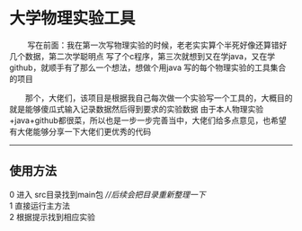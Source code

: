 
# 大学物理实验工具

  　 　写在前面：我在第一次写物理实验的时候，老老实实算个半死好像还算错好几个数据，第二次学聪明点
写了个c程序，第三次就想到又在学java，又在学github，就顺手有了那么一个想法，想做个用java
  写的每个物理实验的工具集合的项目  
    
    
  　　那个，大佬们，该项目是根据我自己每次做一个实验写一个工具的，大概目的就是能够傻瓜式输入记录数据然后得到要求的实验数据
  由于本人物理实验+java+github都很菜，所以也是一步一步完善当中，大佬们给多点意见，也希望有大佬能够分享一下大佬们更优秀的代码
  ****
  
  ## 使用方法
  0 进入 src目录找到main包  *//后续会把目录重新整理一下*  
  1 直接运行主方法  
  2 根据提示找到相应实验
